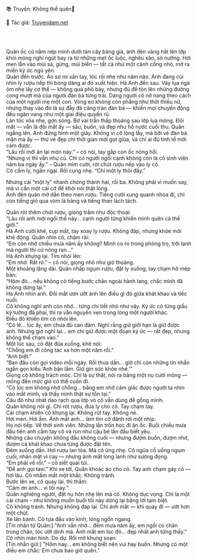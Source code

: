 📚 Truyện: Không thể quên🔞 
<br>
<p>📖 Tác giả: <a href="https://truyendam.net" target="_blank" title="Truyện sex người lớn, truyện 18+ tại Truyendam.net">Truyendam.net</a></p>
<br></br>

Quán ốc cũ nằm nép mình dưới tán cây bàng già, ánh đèn vàng hắt lên lớp khói mỏng nghi ngút bay ra từ những mẹt ốc luộc, nghêu xào, sò nướng. Hơi men lẫn vào mùi sả, gừng, mùi biển — tất cả như một cánh cổng nhỏ, mở ra miền ký ức ngủ yên.
<br>
Quân đến trước. Áo sơ mi xắn tay, tóc rối nhẹ như năm nào. Anh đang cúi nhìn ly rượu nếp thì bóng dáng ai đó xuất hiện.
Hà Anh đến sau. Váy lụa ngà ôm nhẹ lấy cơ thể — không quá phô bày, nhưng đủ để tôn lên những đường cong mượt mà của người đàn bà từng trải. Dáng người cô nở nang theo cách của một người mẹ một con. Vòng eo không còn phẳng như thời thiếu nữ, nhưng thay vào đó là sự đẫy đà căng tràn đàn bà — khiến mọi chuyển động đều ngân vang như một giai điệu quyến rũ.
<br>
Làn tóc xõa nhẹ, gợn sóng. Bờ vai trần thấp thoáng sau lớp lụa mỏng. Đôi mắt — vẫn là đôi mắt ấy — sâu, buồn, và đẹp như hồ nước cuối thu.
Quân ngẩng lên. Anh đứng hình một giây. Không vì cô lộng lẫy, mà bởi vẻ đàn bà mặn mà ấy — thứ vẻ đẹp chỉ thời gian mới gọt giũa, và chỉ ai đủ tinh tế mới cảm được.
<br>
“Lâu rồi mới ăn lại món này.” – cô nói, tay gắp con ốc nóng hổi.
<br>
“Nhưng vị thì vẫn như cũ. Chỉ có người ngồi cạnh không còn là cô sinh viên năm ba ngày ấy.” – Quân mỉm cười, rót chút rượu nếp vào ly cô.
<br>
Cô cầm ly, ngần ngại. Rồi cụng nhẹ. “Chỉ một ly thôi đấy.”

Nhưng cái “một ly” nhanh chóng thành hai, rồi ba. Không phải vì muốn say, mà vì cần một cái cớ để khỏi nói thật lòng.<br>
Ánh đèn quán mờ dần theo men rượu. Tiếng cười xung quanh nhòa đi, chỉ còn tiếng gió qua vòm lá bàng và tiếng than lách tách.<br>

Quân rót thêm chút rượu, giọng trầm như độc thoại:<br>
“Lâu rồi anh mới ngồi thế này… cạnh người từng khiến mình quên cả thế giới.”<br>
Hà Anh cười khẽ, cụp mắt, tay xoay ly rượu. Không đáp, nhưng khóe môi khẽ động.
Quân nhìn cô, chậm rãi:<br>
“Em còn nhớ chiều mưa năm ấy không? Mình co ro trong phòng trọ, trời lạnh mà người thì cứ nóng ran…”<br>
Hà Anh khựng lại. Tim nhói lên:<br>
“Em nhớ. Rất rõ.” – cô nói, giọng nhỏ như gió thoảng.<br>
Một khoảng lặng dài. Quân nhấp ngụm rượu, đặt ly xuống, tay chạm hờ mép bàn:<br>
“Hôm đó… nếu không có tiếng bước chân ngoài hành lang, chắc mình đã không dừng lại.”<br>
Hà Anh nhìn anh. Đôi mắt ươn ướt ánh lên điều gì đó giữa khát khao và tiếc nuối.<br>
Cô không nghĩ anh còn nhớ… từng chi tiết nhỏ như vậy. Ký ức cô từng giấu kỹ tưởng đã phai, thì ra vẫn nguyên vẹn trong lòng một người khác.<br>
Điều đó khiến tim cô nhói lên.<br>
“Có lẽ... lúc ấy, em chưa đủ can đảm. Nghĩ rằng giữ giới hạn là giữ được anh. Nhưng giờ nghĩ lại... em chỉ giữ được một đoạn ký ức — rất đẹp, nhưng không thể chạm vào.”<br>
Một lúc sau, cô đặt đũa xuống, khẽ nói:<br>
“Chồng em đi công tác xa hơn một năm rồi.”<br>
“Anh biết.”<br>
“Ban đầu còn gọi video mỗi ngày. Rồi thưa dần… giờ chỉ còn những tin nhắn ngắn gọn kiểu ‘Anh bận lắm. Giữ gìn sức khỏe nhé.’”<br>
Giọng cô không trách móc. Chỉ là sự thật, nói ra bằng một nụ cười mỏng — mỏng đến mức gió có thể cuốn đi.<br>
“Có lúc em không nhớ chồng… bằng em nhớ cảm giác được người ta nhìn vào mắt mình, và thấy mình thật sự tồn tại.”<br>
Câu đó như nhát dao rạch qua lớp vỏ cô vẫn dùng để gồng mình.<br>
Quân không nói gì. Chỉ rót rượu, đưa ly cho cô. Tay chạm tay.<br>
Cái chạm khiến cô khựng lại. Không rút tay. Không né.<br>
Hơi men. Hơi ấm. Ánh mắt anh… làm tim cô đánh rơi một nhịp.<br>
Họ nói tiếp. Về thời sinh viên. Những lần trốn học đi ăn ốc. Buổi chiều mưa đầu tiên anh cầm tay cô và run như cậu bé lần đầu biết yêu.<br>
Những câu chuyện không đầu không cuối — nhưng đượm buồn, đượm nhớ, đượm cả khát khao chưa từng được đặt tên.<br>
Đêm xuống dần. Hơi rượu lan tỏa. Má cô ửng nhẹ. Cô ngửa cổ uống ngụm cuối, nhăn mặt vì cay — nhưng ánh mắt long lanh như sương đọng.<br>
“Em phải về rồi.” – cô siết quai túi.<br>
“Để anh gọi taxi.”
Khi xe tới, Quân khoác áo cho cô. Tay anh chạm gáy cô — hơi lâu. Cô nhắm mắt một khắc. Không tránh.<br>
Bước lên xe, cô quay lại, thì thầm:<br>
“Cảm ơn anh… vì tối nay.”<br>
Quân nghiêng người, đặt nụ hôn nhẹ lên má cô. Không dục vọng. Chỉ là một cái chạm – như không muốn buổi tối này dừng lại bằng lời tạm biệt.<br>
Cô không tránh. Nhưng không đáp lại. Chỉ ánh mắt — khi quay đi — ướt hơn một chút.<br>
Xe lăn bánh. Cô tựa đầu vào kính, lòng ngổn ngang.<br>
[Tin nhắn từ Quân:] "Anh vẫn nhớ... đêm mưa năm ấy, em ngồi co chân trong chăn, tóc ướt dính má. Ánh mắt em lúc đó… đẹp nhất anh từng thấy."<br>
Cô nhìn màn hình. Do dự. Rồi mở khung soạn:<br>
[Tin nhắn gửi:] "Hôm nay… em không biết nên vui hay buồn. Nhưng có một điều em chắc: Em chưa bao giờ quên."
